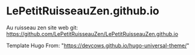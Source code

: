 # LePetitRuisseauZen.github.io
Au ruisseau zen site web
git: https://github.com/LePetitRuisseauZen/LePetitRuisseauZen.github.io

Template Hugo
From: "https://devcows.github.io/hugo-universal-theme/"